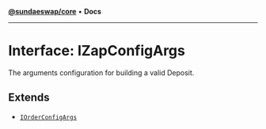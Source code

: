 [**@sundaeswap/core**](../../README.md) • **Docs**

***

# Interface: IZapConfigArgs

The arguments configuration for building a valid Deposit.

## Extends

- [`IOrderConfigArgs`](IOrderConfigArgs.md)
